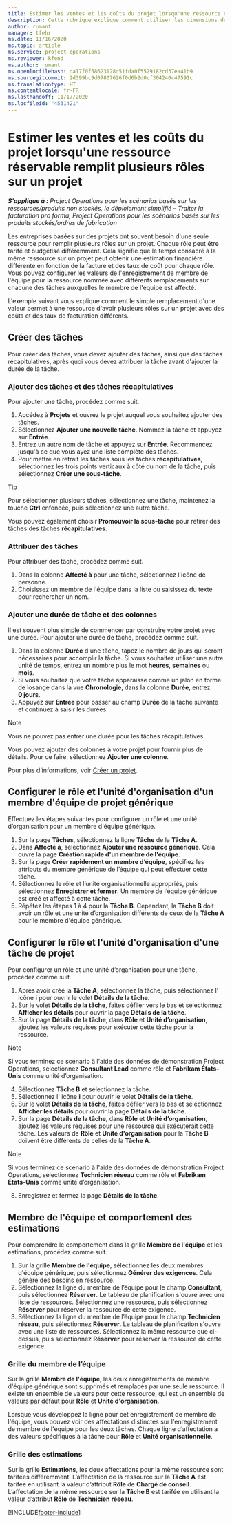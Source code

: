```yaml
---
title: Estimer les ventes et les coûts du projet lorsqu'une ressource réservable remplit plusieurs rôles sur un projet
description: Cette rubrique explique comment utiliser les dimensions de tarification pour prendre en charge les estimations de tarification et de coût pour une ressource qui remplit plusieurs rôles sur un projet.
author: rumant
manager: tfehr
ms.date: 11/16/2020
ms.topic: article
ms.service: project-operations
ms.reviewer: kfend
ms.author: rumant
ms.openlocfilehash: da17f0f58623128d51fda0f5529182cd37ea41b9
ms.sourcegitcommit: 2d399bc9d07807626f0d6b2d0cf304240c47591c
ms.translationtype: HT
ms.contentlocale: fr-FR
ms.lasthandoff: 11/17/2020
ms.locfileid: "4531421"
---
```

# <a name="estimate-project-sales-and-costs-when-a-bookable-resource-fills-multiple-roles-on-a-project"></a>Estimer les ventes et les coûts du projet lorsqu'une ressource réservable remplit plusieurs rôles sur un projet 

_**S'applique à :** Project Operations pour les scénarios basés sur les ressources/produits non stockés, le déploiement simplifié – Traiter la facturation pro forma, Project Operations pour les scénarios basés sur les produits stockés/ordres de fabrication_ 

Les entreprises basées sur des projets ont souvent besoin d'une seule ressource pour remplir plusieurs rôles sur un projet. Chaque rôle peut être tarifé et budgétisé différemment. Cela signifie que le temps consacré à la même ressource sur un projet peut obtenir une estimation financière différente en fonction de la facture et des taux de coût pour chaque rôle. Vous pouvez configurer les valeurs de l'enregistrement de membre de l'équipe pour la ressource nommée avec différents remplacements sur chacune des tâches auxquelles le membre de l'équipe est affecté.

L'exemple suivant vous explique comment le simple remplacement d'une valeur permet à une ressource d'avoir plusieurs rôles sur un projet avec des coûts et des taux de facturation différents.

## <a name="create-tasks"></a>Créer des tâches
Pour créer des tâches, vous devez ajouter des tâches, ainsi que des tâches récapitulatives, après quoi vous devez attribuer la tâche avant d'ajouter la durée de la tâche. 

### <a name="add-tasks-and-summary-tasks"></a>Ajouter des tâches et des tâches récapitulatives
Pour ajouter une tâche, procédez comme suit.

1. Accédez à **Projets** et ouvrez le projet auquel vous souhaitez ajouter des tâches.
2. Sélectionnez **Ajouter une nouvelle tâche**. Nommez la tâche et appuyez sur **Entrée**.
3. Entrez un autre nom de tâche et appuyez sur **Entrée**. Recommencez jusqu'à ce que vous ayez une liste complète des tâches.
3. Pour mettre en retrait les tâches sous les tâches **récapitulatives**, sélectionnez les trois points verticaux à côté du nom de la tâche, puis sélectionnez **Créer une sous-tâche**. 

  > [!TIP]
  > Pour sélectionner plusieurs tâches, sélectionnez une tâche, maintenez la touche **Ctrl** enfoncée, puis sélectionnez une autre tâche.
  >
  > Vous pouvez également choisir **Promouvoir la sous-tâche** pour retirer des tâches des tâches **récapitulatives**.

### <a name="assign-tasks"></a>Attribuer des tâches

Pour attribuer des tâche, procédez comme suit.

1. Dans la colonne **Affecté à** pour une tâche, sélectionnez l'icône de personne.
2. Choisissez un membre de l'équipe dans la liste ou saisissez du texte pour rechercher un nom.

### <a name="add-task-duration-and-columns"></a>Ajouter une durée de tâche et des colonnes

Il est souvent plus simple de commencer par construire votre projet avec une durée. Pour ajouter une durée de tâche, procédez comme suit.

1. Dans la colonne **Durée** d'une tâche, tapez le nombre de jours qui seront nécessaires pour accomplir la tâche. Si vous souhaitez utiliser une autre unité de temps, entrez un nombre plus le mot **heures**, **semaines** ou **mois**.
2. Si vous souhaitez que votre tâche apparaisse comme un jalon en forme de losange dans la vue **Chronologie**, dans la colonne **Durée**, entrez **0 jours**.
3. Appuyez sur **Entrée** pour passer au champ **Durée** de la tâche suivante et continuez à saisir les durées.

  > [!NOTE]
  > Vous ne pouvez pas entrer une durée pour les tâches récapitulatives.

Vous pouvez ajouter des colonnes à votre projet pour fournir plus de détails. Pour ce faire, sélectionnez **Ajouter une colonne**. 

Pour plus d’informations, voir [Créer un projet](https://support.microsoft.com/en-us/office/create-a-project-a5b5e823-fb2e-45fd-be00-7d84422d9749).

## <a name="set-up-the-role-and-organization-unit-for-a-generic-project-team-member"></a>Configurer le rôle et l'unité d'organisation d'un membre d'équipe de projet générique
Effectuez les étapes suivantes pour configurer un rôle et une unité d’organisation pour un membre d'équipe générique.

1. Sur la page **Tâches**, sélectionnez la ligne **Tâche** de la **Tâche A**. 
2. Dans **Affecté à**, sélectionnez **Ajouter une ressource générique**. Cela ouvre la page **Création rapide d'un membre de l'équipe**.
3. Sur la page **Créer rapidement un membre d’équipe**, spécifiez les attributs du membre générique de l’équipe qui peut effectuer cette tâche.
4. Sélectionnez le rôle et l’unité organisationnelle appropriés, puis sélectionnez **Enregistrer et fermer**. Un membre de l’équipe générique est créé et affecté à cette tâche. 
5. Répétez les étapes 1 à 4 pour la **Tâche B**. Cependant, la **Tâche B** doit avoir un rôle et une unité d’organisation différents de ceux de la **Tâche A** pour le membre d'équipe générique. 

## <a name="set-up-the-role-and-organization-unit-for-a-project-task"></a>Configurer le rôle et l'unité d'organisation d'une tâche de projet
Pour configurer un rôle et une unité d’organisation pour une tâche, procédez comme suit.

1. Après avoir créé la **Tâche A**, sélectionnez la tâche, puis sélectionnez l' icône **i** pour ouvrir le volet **Détails de la tâche**. 
2. Sur le volet **Détails de la tâche**, faites défiler vers le bas et sélectionnez **Afficher les détails** pour ouvrir la page **Détails de la tâche**.
3. Sur la page **Détails de la tâche**, dans **Rôle** et **Unité d’organisation**, ajoutez les valeurs requises pour exécuter cette tâche pour la ressource. 

  > [!NOTE]
  > Si vous terminez ce scénario à l'aide des données de démonstration Project Operations, sélectionnez **Consultant Lead** comme rôle et **Fabrikam États-Unis** comme unité d’organisation.

4. Sélectionnez **Tâche B** et sélectionnez la tâche.
5. Sélectionnez l' icône **i** pour ouvrir le volet **Détails de la tâche**. 
6. Sur le volet **Détails de la tâche**, faites défiler vers le bas et sélectionnez **Afficher les détails** pour ouvrir la page **Détails de la tâche**.
7. Sur la page **Détails de la tâche**, dans **Rôle** et **Unité d’organisation**, ajoutez les valeurs requises pour une ressource qui exécuterait cette tâche. Les valeurs de **Rôle** et **Unité d'organisation** pour la **Tâche B** doivent être différents de celles de la **Tâche A**. 

  > [!NOTE]
  > Si vous terminez ce scénario à l'aide des données de démonstration Project Operations, sélectionnez **Technicien réseau** comme rôle et **Fabrikam États-Unis** comme unité d’organisation.

8. Enregistrez et fermez la page **Détails de la tâche**. 

## <a name="team-member-and-estimates-behavior"></a>Membre de l'équipe et comportement des estimations 
Pour comprendre le comportement dans la grille **Membre de l'équipe** et les estimations, procédez comme suit.

1. Sur la grille **Membre de l'équipe**, sélectionnez les deux membres d'équipe générique, puis sélectionnez **Générer des exigences**. Cela génère des besoins en ressource. 
2. Sélectionnez la ligne du membre de l’équipe pour le champ **Consultant**, puis sélectionnez **Réserver**. Le tableau de planification s'ouvre avec une liste de ressources. Sélectionnez une ressource, puis sélectionnez **Réserver** pour réserver la ressource de cette exigence.
3. Sélectionnez la ligne du membre de l’équipe pour le champ **Technicien réseau**, puis sélectionnez **Réserver**. Le tableau de planification s'ouvre avec une liste de ressources. Sélectionnez la même ressource que ci-dessus, puis sélectionnez **Réserver** pour réserver la ressource de cette exigence.

### <a name="team-member-grid"></a>Grille du membre de l’équipe 

Sur la grille **Membre de l'équipe**, les deux enregistrements de membre d'équipe générique sont supprimés et remplacés par une seule ressource. Il existe un ensemble de valeurs pour cette ressource, qui est un ensemble de valeurs par défaut pour **Rôle** et **Unité d'organisation**.

Lorsque vous développez la ligne pour cet enregistrement de membre de l'équipe, vous pouvez voir des affectations distinctes sur l'enregistrement de membre de l'équipe pour les deux tâches. Chaque ligne d’affectation a des valeurs spécifiques à la tâche pour **Rôle** et **Unité organisationnelle**. 

### <a name="estimates-grid"></a>Grille des estimations 

Sur la grille **Estimations**, les deux affectations pour la même ressource sont tarifées différemment. L’affectation de la ressource sur la **Tâche A** est tarifée en utilisant la valeur d’attribut **Rôle** de **Chargé de conseil**. L’affectation de la même ressource sur la **Tâche B** est tarifée en utilisant la valeur d’attribut **Rôle** de **Technicien réseau**.


[!INCLUDE[footer-include](../includes/footer-banner.md)]